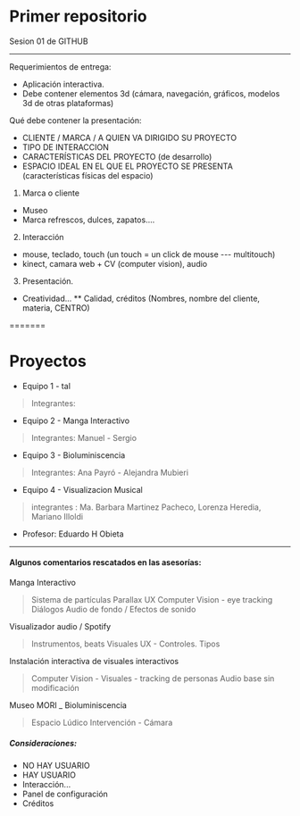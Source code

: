 # Primer repositorio
Sesion 01 de GITHUB

---------------------------------------
Requerimientos de entrega:
- Aplicación interactiva.
- Debe contener elementos 3d (cámara, navegación, gráficos, modelos 3d de otras plataformas)

Qué debe contener la presentación:
- CLIENTE / MARCA / A QUIEN VA DIRIGIDO SU PROYECTO
- TIPO DE INTERACCION
- CARACTERÍSTICAS DEL PROYECTO (de desarrollo)
- ESPACIO IDEAL EN EL QUE EL PROYECTO SE PRESENTA (características físicas del espacio)

1. Marca o cliente
 - Museo
 - Marca refrescos, dulces, zapatos....

2. Interacción
 - mouse, teclado, touch (un touch = un click de mouse --- multitouch)
 - kinect, camara web + CV (computer vision), audio

3. Presentación.
 - Creatividad... 
 ** Calidad, créditos (Nombres, nombre del cliente, materia, CENTRO)

=======
# Proyectos
- Equipo 1 - tal
> Integrantes: 

- Equipo 2 - Manga Interactivo
> Integrantes: Manuel - Sergio

- Equipo 3 - Bioluminiscencia
> Integrantes: Ana Payró - Alejandra Mubieri

- Equipo 4 - Visualizacion Musical
> integrantes : Ma. Barbara Martinez Pacheco, Lorenza Heredia, Mariano Illoldi

- Profesor: Eduardo H Obieta
---------------------------------------


#### Algunos comentarios rescatados en las asesorías:

  Manga Interactivo
 > Sistema de partículas
 > Parallax
 > UX 
 > Computer Vision - eye tracking
 > Diálogos 
 > Audio de fondo / Efectos de sonido

Visualizador audio / Spotify
 > Instrumentos, beats
 > Visuales
 > UX - Controles. Tipos

Instalación interactiva de visuales interactivos 
 > Computer Vision - 
 > Visuales - tracking de personas
 > Audio base sin modificación 

 Museo MORI _ Bioluminiscencia 
 > Espacio Lúdico 
 > Intervención - 
 > Cámara

##### Consideraciones:
* NO HAY USUARIO
* HAY USUARIO 
* Interacción...
* Panel de configuración
* Créditos

